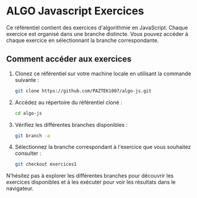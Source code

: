 # ALGO Javascript Exercices

Ce référentiel contient des exercices d'algorithmie en JavaScript. Chaque exercice est organisé dans une branche distincte. Vous pouvez accéder à chaque exercice en sélectionnant la branche correspondante.

## Comment accéder aux exercices

1. Clonez ce référentiel sur votre machine locale en utilisant la commande suivante :

    ```bash
    git clone https://github.com/PAZTEK1007/algo-js.git
    ```

2. Accédez au répertoire du référentiel cloné :

    ```bash
    cd algo-js
    ```

3. Vérifiez les différentes branches disponibles :

    ```bash
    git branch -a
    ```

4. Sélectionnez la branche correspondant à l'exercice que vous souhaitez consulter :

    ```bash
    git checkout exercices1
    ```

N'hésitez pas à explorer les différentes branches pour découvrir les exercices disponibles et à les exécuter pour voir les résultats dans le navigateur.
